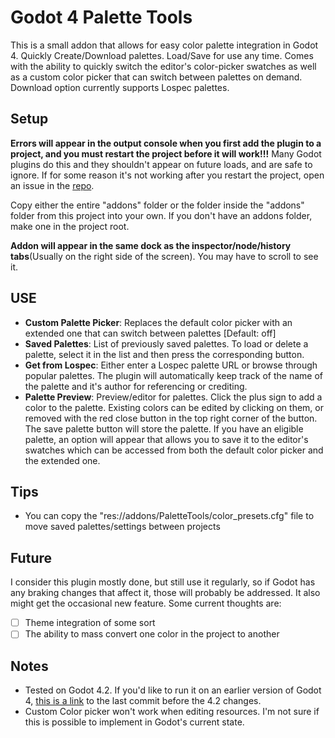 # Godot 4 Palette Tools

This is a small addon that allows for easy color palette integration in Godot 4. Quickly Create/Download palettes. Load/Save for use any time. Comes with the ability to quickly switch the editor's color-picker swatches as well as a custom color picker that can switch between palettes on demand. Download option currently supports Lospec palettes.

## Setup

**Errors will appear in the output console when you first add the plugin to a project, and you must restart the project before it will work!!!** Many Godot plugins do this and they shouldn't appear on future loads, and are safe to ignore. If for some reason it's not working after you restart the project, open an issue in the [repo](https://github.com/RancidMilkGames/GodotPaletteTools).

Copy either the entire "addons" folder or the folder inside the "addons" folder from this project into your own. If you don't have an addons folder, make one in the project root.

**Addon will appear in the same dock as the inspector/node/history tabs**(Usually on the right side of the screen). You may have to scroll to see it.

## USE

* **Custom Palette Picker**: Replaces the default color picker with an extended one that can switch between palettes [Default: off]
* **Saved Palettes**: List of previously saved palettes. To load or delete a palette, select it in the list and then press the corresponding button.
* **Get from Lospec**: Either enter a Lospec palette URL or browse through popular palettes. The plugin will automatically keep track of the name of the palette and it's author for referencing or crediting.
* **Palette Preview**: Preview/editor for palettes. Click the plus sign to add a color to the palette. Existing colors can be edited by clicking on them, or removed with the red close button in the top right corner of the button. The save palette button will store the palette. If you have an eligible palette, an option will appear that allows you to save it to the editor's swatches which can be accessed from both the default color picker and the extended one.

## Tips

* You can copy the "res://addons/PaletteTools/color_presets.cfg" file to move saved palettes/settings between projects

## Future

I consider this plugin mostly done, but still use it regularly, so if Godot has any braking changes that affect it, those will probably be addressed. It also might get the occasional new feature. Some current thoughts are:

- [ ] Theme integration of some sort
- [ ] The ability to mass convert one color in the project to another

## Notes

* Tested on Godot 4.2. If you'd like to run it on an earlier version of Godot 4, [this is a link](https://github.com/RancidMilkGames/GodotPaletteTools/tree/47c09b8d6e43a0acc0380a1344a4b2282f95d49b) to the last commit before the 4.2 changes.
* Custom Color picker won't work when editing resources. I'm not sure if this is possible to implement in Godot's current state.
